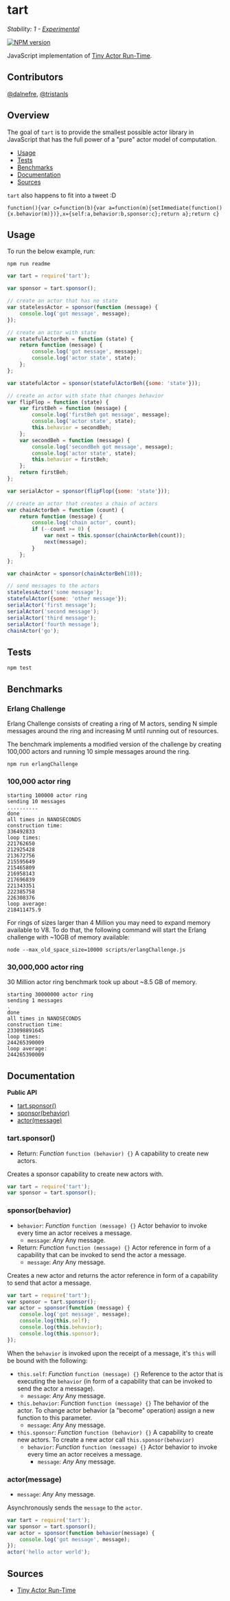 # tart

_Stability: 1 - [Experimental](https://github.com/tristanls/stability-index#stability-1---experimental)_

[![NPM version](https://badge.fury.io/js/tart.png)](http://npmjs.org/package/tart)

JavaScript implementation of [Tiny Actor Run-Time](https://github.com/organix/tart).

## Contributors

[@dalnefre](https://github.com/dalnefre), [@tristanls](https://github.com/tristanls)

## Overview

The goal of `tart` is to provide the smallest possible actor library in JavaScript that has the full power of a "pure" actor model of computation.

  * [Usage](#usage)
  * [Tests](#tests)
  * [Benchmarks](#benchmarks) 
  * [Documentation](#documentation)
  * [Sources](#sources)

`tart` also happens to fit into a tweet :D

    function(){var c=function(b){var a=function(m){setImmediate(function(){x.behavior(m)})},x={self:a,behavior:b,sponsor:c};return a};return c}

## Usage

To run the below example, run:

    npm run readme

```javascript
var tart = require('tart');

var sponsor = tart.sponsor();

// create an actor that has no state
var statelessActor = sponsor(function (message) {
    console.log('got message', message); 
});

// create an actor with state
var statefulActorBeh = function (state) {
    return function (message) {
        console.log('got message', message);
        console.log('actor state', state);
    };
};

var statefulActor = sponsor(statefulActorBeh({some: 'state'}));

// create an actor with state that changes behavior
var flipFlop = function (state) {
    var firstBeh = function (message) {
        console.log('firstBeh got message', message);
        console.log('actor state', state);
        this.behavior = secondBeh;
    };
    var secondBeh = function (message) {
        console.log('secondBeh got message', message);
        console.log('actor state', state);
        this.behavior = firstBeh;
    };
    return firstBeh;
};

var serialActor = sponsor(flipFlop({some: 'state'}));

// create an actor that creates a chain of actors
var chainActorBeh = function (count) {
    return function (message) {
        console.log('chain actor', count);
        if (--count >= 0) {
            var next = this.sponsor(chainActorBeh(count));
            next(message);
        }
    }; 
};

var chainActor = sponsor(chainActorBeh(10));

// send messages to the actors
statelessActor('some message');
statefulActor({some: 'other message'});
serialActor('first message');
serialActor('second message');
serialActor('third message');
serialActor('fourth message');
chainActor('go');
```

## Tests

    npm test

## Benchmarks

### Erlang Challenge

Erlang Challenge consists of creating a ring of M actors, sending N simple messages around the ring and increasing M until running out of resources. 

The benchmark implements a modified version of the challenge by creating 100,000 actors and running 10 simple messages around the ring.

    npm run erlangChallenge

### 100,000 actor ring

    starting 100000 actor ring
    sending 10 messages
    ..........
    done
    all times in NANOSECONDS
    construction time:
    336492833
    loop times:
    221762650
    212925428
    213672756
    215595649
    215465809
    216958143
    217696839
    221343351
    222385758
    226308376
    loop average:
    218411475.9

For rings of sizes larger than 4 Million you may need to expand memory available to V8. To do that, the following command will start the Erlang challenge with ~10GB of memory available:

    node --max_old_space_size=10000 scripts/erlangChallenge.js

### 30,000,000 actor ring

30 Million actor ring benchmark took up about ~8.5 GB of memory.

    starting 30000000 actor ring
    sending 1 messages
    .
    done
    all times in NANOSECONDS
    construction time:
    233098891645
    loop times:
    244265390009
    loop average:
    244265390009

## Documentation

**Public API**

  * [tart.sponsor()](#tartsponsor)
  * [sponsor(behavior)](#sponsorbehavior)
  * [actor(message)](#actormessage)

### tart.sponsor()

  * Return: _Function_ `function (behavior) {}` A capability to create new actors.

Creates a sponsor capability to create new actors with.

```javascript
var tart = require('tart');
var sponsor = tart.sponsor();
```

### sponsor(behavior)

  * `behavior`: _Function_ `function (message) {}` Actor behavior to invoke every time an actor receives a message.
    * `message`: _Any_ Any message.
  * Return: _Function_ `function (message) {}` Actor reference in form of a capability that can be invoked to send the actor a message.
    * `message`: _Any_ Any message.

Creates a new actor and returns the actor reference in form of a capability to send that actor a message.

```javascript
var tart = require('tart');
var sponsor = tart.sponsor();
var actor = sponsor(function (message) {
    console.log('got message', message); 
    console.log(this.self);
    console.log(this.behavior);
    console.log(this.sponsor);
});
```

When the `behavior` is invoked upon the receipt of a message, it's `this` will be bound with the following:

  * `this.self`: _Function_ `function (message) {}` Reference to the actor that is executing the `behavior` (in form of a capability that can be invoked to send the actor a message).
    * `message`: _Any_ Any message.
  * `this.behavior`: _Function_ `function (message) {}` The behavior of the actor. To change actor behavior (a "become" operation) assign a new function to this parameter.
    * `message`: _Any_ Any message.
  * `this.sponsor`: _Function_ `function (behavior) {}` A capability to create new actors. To create a new actor call `this.sponsor(behavior)`
    * `behavior`: _Function_ `function (message) {}` Actor behavior to invoke every time an actor receives a message.
      * `message`: _Any_ Any message.

### actor(message)

  * `message`: _Any_ Any message.

Asynchronously sends the `message` to the `actor`.

```javascript
var tart = require('tart');
var sponsor = tart.sponsor();
var actor = sponsor(function behavior(message) {
    console.log('got message', message);
});
actor('hello actor world');
```

## Sources

  * [Tiny Actor Run-Time](https://github.com/organix/tart)